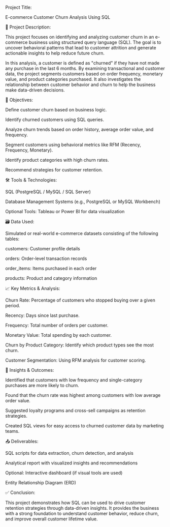 Project Title:

E-commerce Customer Churn Analysis Using SQL

📝 Project Description:

This project focuses on identifying and analyzing customer churn in an e-commerce business using structured query language (SQL). The goal is to uncover behavioral patterns that lead to customer attrition and generate actionable insights to help reduce future churn.

In this analysis, a customer is defined as "churned" if they have not made any purchase in the last 6 months. By examining transactional and customer data, the project segments customers based on order frequency, monetary value, and product categories purchased. It also investigates the relationship between customer behavior and churn to help the business make data-driven decisions.

🎯 Objectives:

Define customer churn based on business logic.

Identify churned customers using SQL queries.

Analyze churn trends based on order history, average order value, and frequency.

Segment customers using behavioral metrics like RFM (Recency, Frequency, Monetary).

Identify product categories with high churn rates.

Recommend strategies for customer retention.

🛠️ Tools & Technologies:

SQL (PostgreSQL / MySQL / SQL Server)

Database Management Systems (e.g., PostgreSQL or MySQL Workbench)

Optional Tools: Tableau or Power BI for data visualization

🗃️ Data Used:

Simulated or real-world e-commerce datasets consisting of the following tables:

customers: Customer profile details

orders: Order-level transaction records

order_items: Items purchased in each order

products: Product and category information

📈 Key Metrics & Analysis:

Churn Rate: Percentage of customers who stopped buying over a given period.

Recency: Days since last purchase.

Frequency: Total number of orders per customer.

Monetary Value: Total spending by each customer.

Churn by Product Category: Identify which product types see the most churn.

Customer Segmentation: Using RFM analysis for customer scoring.

🧠 Insights & Outcomes:

Identified that customers with low frequency and single-category purchases are more likely to churn.

Found that the churn rate was highest among customers with low average order value.

Suggested loyalty programs and cross-sell campaigns as retention strategies.

Created SQL views for easy access to churned customer data by marketing teams.

📤 Deliverables:

SQL scripts for data extraction, churn detection, and analysis

Analytical report with visualized insights and recommendations

Optional: Interactive dashboard (if visual tools are used)

Entity Relationship Diagram (ERD)

✅ Conclusion:

This project demonstrates how SQL can be used to drive customer retention strategies through data-driven insights. It provides the business with a strong foundation to understand customer behavior, reduce churn, and improve overall customer lifetime value.
